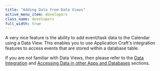 ```yaml
---
title: "Adding Data from Data Views"
active_menu_item: developers
class_name: developers
full_width: true
---
```



A very nice feature is the ability to add event/task data to the Calendar using a Data View. This enables you to use Application Craft's integration features to access events that are stored within a database table.

If you are not familiar with Data Views, then please refer to the [Data Integration](/developers/documentation/product-guide/advanced-features/data-integration-reporting-dashboards/) and [Accessing Data in other Apps and Databases](/developers/documentation/product-guide/advanced-features/accessing-data-in-other-apps-databases-and-apis/) sections.

